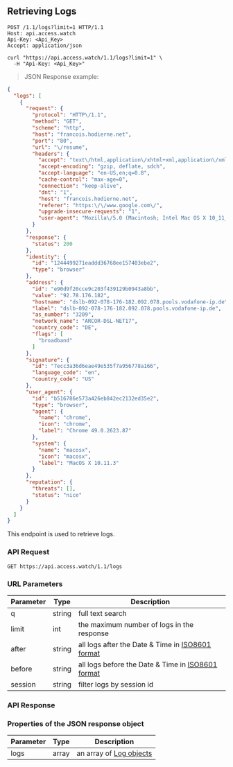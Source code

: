 ## Retrieving Logs

```http
POST /1.1/logs?limit=1 HTTP/1.1
Host: api.access.watch
Api-Key: <Api_Key>
Accept: application/json
```

```shell
curl "https://api.access.watch/1.1/logs?limit=1" \
  -H "Api-Key: <Api_Key>"
```

> JSON Response example:

```json
{
  "logs": [
    {
      "request": {
        "protocol": "HTTP\/1.1",
        "method": "GET",
        "scheme": "http",
        "host": "francois.hodierne.net",
        "port": "80",
        "url": "\/resume",
        "headers": {
          "accept": "text\/html,application\/xhtml+xml,application\/xml;q=0.9,image\/webp,*\/*;q=0.8",
          "accept-encoding": "gzip, deflate, sdch",
          "accept-language": "en-US,en;q=0.8",
          "cache-control": "max-age=0",
          "connection": "keep-alive",
          "dnt": "1",
          "host": "francois.hodierne.net",
          "referer": "https:\/\/www.google.com\/",
          "upgrade-insecure-requests": "1",
          "user-agent": "Mozilla\/5.0 (Macintosh; Intel Mac OS X 10_11_3) AppleWebKit\/537.36 (KHTML, like Gecko) Chrome\/49.0.2623.87 Safari\/537.36"
        }
      },
      "response": {
        "status": 200
      },
      "identity": {
        "id": "1244499271eaddd36768ee157403ebe2",
        "type": "browser"
      },
      "address": {
        "id": "e90d9f20cce9c203f439129b0943a8bb",
        "value": "92.78.176.182",
        "hostname": "dslb-092-078-176-182.092.078.pools.vodafone-ip.de",
        "label": "dslb-092-078-176-182.092.078.pools.vodafone-ip.de",
        "as_number": "3209",
        "network_name": "ARCOR-DSL-NET17",
        "country_code": "DE",
        "flags": [
          "broadband"
        ]
      },
      "signature": {
        "id": "7ecc3a36d6eae49e535f7a956778a166",
        "language_code": "en",
        "country_code": "US"
      },
      "user_agent": {
        "id": "b516786e573a426eb842ec2132ed35e2",
        "type": "browser",
        "agent": {
          "name": "chrome",
          "icon": "chrome",
          "label": "Chrome 49.0.2623.87"
        },
        "system": {
          "name": "macosx",
          "icon": "macosx",
          "label": "MacOS X 10.11.3"
        }
      },
      "reputation": {
        "threats": [],
        "status": "nice"
      }
    }
  ]
}
```

This endpoint is used to retrieve logs.

### API Request

`GET https://api.access.watch/1.1/logs`

### URL Parameters

Parameter | Type   | Description
--------- | ------ |-----------
q         | string | full text search
limit     | int    | the maximum number of logs in the response
after     | string | all logs after the Date & Time in [ISO8601 format](https://en.wikipedia.org/wiki/ISO_8601)
before    | string | all logs before the Date & Time in [ISO8601 format](https://en.wikipedia.org/wiki/ISO_8601)
session   | string | filter logs by session id

### API Response

### Properties of the JSON response object

Parameter  | Type   | Description
---------- | ------ | --------------------------------------------------------
logs       | array  | an array of [Log objects](#log-object)
